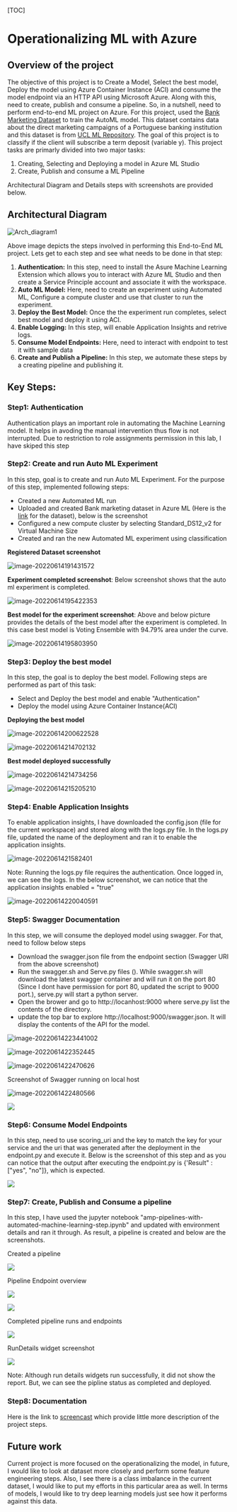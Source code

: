 [TOC]

# Operationalizing ML with Azure

## Overview of the project

The objective of this project is to Create a Model, Select the best model, Deploy the model using Azure Container Instance (ACI) and consume the model endpoint via an HTTP API using Microsoft Azure. Along with this, need to create, publish and consume a pipeline. So, in a nutshell, need to perform end-to-end ML project on Azure. For this project, used the [Bank Marketing Dataset](https://archive.ics.uci.edu/ml/datasets/Bank+Marketing) to train the AutoML model. This dataset contains data about the direct marketing campaigns of a Portuguese banking institution and this dataset is from [UCL ML Repository](https://archive.ics.uci.edu/ml/datasets/Bank+Marketing). The goal of this project is to classify if the client will subscribe a term deposit (variable y). This project tasks are primarly divided into two major tasks:

1. Creating, Selecting and Deploying a model in Azure ML Studio
2. Create, Publish and consume a ML Pipeline

Architectural Diagram and Details steps with screenshots are provided below.



## Architectural Diagram

![Arch_diagram1](/Users/shashi/Documents/Job/Azure/MLOPS_with_Azure/Assets/Arch_diagram1.png)

Above image depicts the steps involved in performing this End-to-End ML project. Lets get to each step and see what needs to be done in that step:

1. **Authentication:** In this step, need to install the Asure Machine Learning Extension which allows you to interact with Azure ML Studio and then create a Service Principle account and associate it with the workspace.
2. **Auto ML Model:** Here, need to create an experiment using Automated ML, Configure a compute cluster and use that cluster to run the experiment.
3. **Deploy the Best Model:** Once the the experiment run completes, select best model and deploy it using ACI. 
4. **Enable Logging:** In this step, will enable Application Insights and retrive logs. 
5. **Consume Model Endpoints:** Here, need to interact with endpoint to test it with sample data
6. **Create and Publish a Pipeline:** In this step, we automate these steps by a creating pipeline and publishing it.



## Key Steps:

### Step1: Authentication

Authentication plays an important role in automating the Machine Learning model. It helps in avoding the manual intervention thus flow is not interrupted. Due to restriction to role assignments permission in this lab, I have skiped this step  

### Step2: Create and run Auto ML Experiment

In this step, goal is to create and run Auto ML Experiment. For the purpose of this step, implemented following steps:

* Created a new Automated ML run
* Uploaded and created Bank marketing dataset in Azure ML (Here is the [link](https://archive.ics.uci.edu/ml/datasets/Bank+Marketing)  for the dataset), below is the screenshot
* Configured a new compute cluster by selecting Standard_DS12_v2 for Virtual Machine Size
* Created and ran the new Automated ML experiment using classification

**Registered Dataset screenshot**

![image-20220614191431572](/Users/shashi/Documents/Job/Azure/MLOPS_with_Azure/Assets/Registered_dataset.png)

**Experiment completed screenshot**: Below screenshot shows that the auto ml experiment is completed.

![image-20220614195422353](/Users/shashi/Documents/Job/Azure/MLOPS_with_Azure/Assets/Experiment_completed.png)

**Best model for the experiment screenshot**: Above and below picture provides the details of the best model after the experiment is completed. In this case best model is Voting Ensemble with 94.79% area under the curve. 

![image-20220614195803950](/Users/shashi/Documents/Job/Azure/MLOPS_with_Azure/Assets/Best_model.png)

### Step3: Deploy the best model

In this step, the goal is to deploy the best model. Following steps are performed as part of this task:

* Select and Deploy the best model and enable "Authentication"
* Deploy the model using Azure Container Instance(ACI)

**Deploying the best model**

![image-20220614200622528](/Users/shashi/Documents/Job/Azure/MLOPS_with_Azure/Assets/deploying_model1.png)

![image-20220614214702132](/Users/shashi/Documents/Job/Azure/MLOPS_with_Azure/Assets/deploying_model2.png)

**Best model deployed successfully**

![image-20220614214734256](/Users/shashi/Documents/Job/Azure/MLOPS_with_Azure/Assets/deploying_model3.png)

![image-20220614215205210](/Users/shashi/Documents/Job/Azure/MLOPS_with_Azure/Assets/deploying_model4.png)



### Step4: Enable Application Insights

To enable application insights, I have downloaded the config.json (file for the current workspace) and stored along with the logs.py file. In the logs.py file, updated the name of the deployment and ran it to enable the application insights.

![image-2022061421582401](/Users/shashi/Documents/Job/Azure/MLOPS_with_Azure/Assets/Enable_App_Insights1.png)

Note: Running the logs.py file requires the authentication. Once logged in, we can see the logs. In the below screenshot, we can notice that the application insights enabled = "true"

![image-20220614220040591](/Users/shashi/Documents/Job/Azure/MLOPS_with_Azure/Assets/Enable_App_Insights2.png)



### Step5: Swagger Documentation 

In this step, we will consume the deployed model using swagger. For that, need to follow below steps

* Download the swagger.json file from the endpoint section (Swagger URI from the above screenshot)
* Run the swagger.sh and Serve.py files (). While swagger.sh will download the latest swagger container and will run it on the port 80 (Since I dont have permission for port 80, updated the script to 9000 port.), serve.py will start a python server.
* Open the brower and go to http://locanhost:9000 where serve.py list the contents of the directory. 
* update the top bar to explore http://localhost:9000/swagger.json. It will display the contents of the  API for the model.



![image-20220614223441002](/Users/shashi/Documents/Job/Azure/MLOPS_with_Azure/Assets/swagger1.png)



![image-2022061422352445](/Users/shashi/Documents/Job/Azure/MLOPS_with_Azure/Assets/swagger2.png)



![image-2022061422470626](/Users/shashi/Documents/Job/Azure/MLOPS_with_Azure/Assets/swagger3.png)

Screenshot of Swagger running on local host 

![image-2022061422480566](/Users/shashi/Documents/Job/Azure/MLOPS_with_Azure/Assets/swagger4.png)

![](/Users/shashi/Documents/Job/Azure/MLOPS_with_Azure/Assets/swagger5.png)

### Step6: Consume Model Endpoints

In this step, need to use scoring_uri and the key to match the key for your service and the uri that was generated after the deployment in the endpoint.py and execute it. Below is the screenshot of this step and as you can notice that the output after executing the endpoint.py is {'Result" : ["yes", "no"]}, which is expected.

![](/Users/shashi/Documents/Job/Azure/MLOPS_with_Azure/Assets/model_endpoint.png)



### Step7: Create, Publish and Consume a pipeline

In this step, I have used the jupyter notebook "amp-pipelines-with-automated-machine-learning-step.ipynb" and updated with environment details and ran it through. As result, a pipeline is created and below are the screenshots.

Created a pipeline

![](/Users/shashi/Documents/Job/Azure/MLOPS_with_Azure/Assets/pipeline1.png)



Pipeline Endpoint overview

![](/Users/shashi/Documents/Job/Azure/MLOPS_with_Azure/Assets/pipeline2.png)

![](/Users/shashi/Documents/Job/Azure/MLOPS_with_Azure/Assets/pipeline3.png)



Completed pipeline runs and endpoints

![](/Users/shashi/Documents/Job/Azure/MLOPS_with_Azure/Assets/pipeline4.png)

RunDetails widget screenshot 

![](/Users/shashi/Documents/Job/Azure/MLOPS_with_Azure/Assets/pipeline5.png)

Note: Although run details widgets run successfully, it did not show the report. But, we can see the pipline status as completed and deployed.

### Step8: Documentation

Here is the link to [screencast](https://youtu.be/A1V90YCS6Rg) which provide little more description of the project steps.



## Future work

Current project is more focused on the operationalizing the model, in future, I would like to look at dataset more closely and perform some feature engineering steps. Also, I see there is a class imbalance in the current dataset, I would like to put my efforts in this particular area as well. In terms of models, I would like to try deep learning models just see how it performs against this data. 

